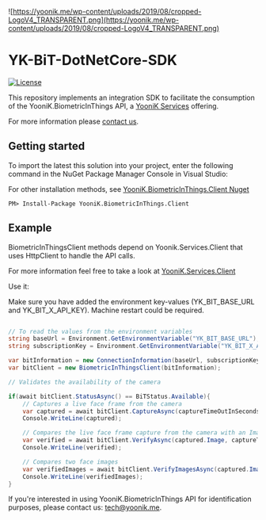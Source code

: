 ![https://yoonik.me/wp-content/uploads/2019/08/cropped-LogoV4_TRANSPARENT.png](https://yoonik.me/wp-content/uploads/2019/08/cropped-LogoV4_TRANSPARENT.png)

# YK-BiT-DotNetCore-SDK

[![License](https://img.shields.io/pypi/l/yk_face.svg)](https://github.com/dev-yoonik/YK-BiT-SDK-DotNetCore/blob/master/LICENSE)

This repository implements an integration SDK to facilitate the consumption of the YooniK.BiometricInThings API, a [YooniK Services](https://yoonik.me) offering.

For more information please [contact us](mailto:tech@yoonik.me).

## Getting started

To import the latest this solution into your project, enter the following command in the NuGet Package Manager Console in Visual Studio:

For other installation methods, see [YooniK.BiometricInThings.Client Nuget](https://www.nuget.org/packages/YooniK.BiometricInThings.Client/)

```
PM> Install-Package YooniK.BiometricInThings.Client
```



## Example

BiometricInThingsClient methods depend on Yoonik.Services.Client that uses HttpClient to handle the API calls.

For more information feel free to take a look at [YooniK.Services.Client](https://github.com/dev-yoonik/YK-Services-Client-DotNetCore/)

Use it:

Make sure you have added the environment key-values (YK_BIT_BASE_URL and YK_BIT_X_API_KEY). Machine restart could be required.

```csharp

// To read the values from the environment variables
string baseUrl = Environment.GetEnvironmentVariable("YK_BIT_BASE_URL");
string subscriptionKey = Environment.GetEnvironmentVariable("YK_BIT_X_API_KEY");

var bitInformation = new ConnectionInformation(baseUrl, subscriptionKey);
var bitClient = new BiometricInThingsClient(bitInformation);

// Validates the availability of the camera

if(await bitClient.StatusAsync() == BiTStatus.Available){
	// Captures a live face frame from the camera
	var captured = await bitClient.CaptureAsync(captureTimeOutInSeconds: 5);
	Console.WriteLine(captured);

	// Compares the live face frame capture from the camera with an Image
	var verified = await bitClient.VerifyAsync(captured.Image, captureTimeOutInSeconds: 5, matchingScoreThreshold: 0.3);
	Console.WriteLine(verified);

	// Compares two face images
	var verifiedImages = await bitClient.VerifyImagesAsync(captured.Image, verified.VerifiedImage, matchingScoreThreshold: 0.8);
	Console.WriteLine(verifiedImages);
}


```


 If you're interested in using YooniK.BiometricInThings API for identification purposes, please contact us: tech@yoonik.me.

